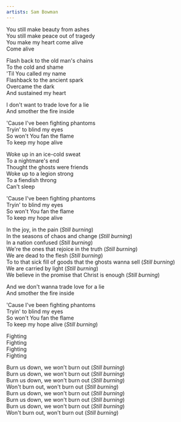 ```yaml
---
artists: Sam Bowman
---
```

You still make beauty from ashes  
You still make peace out of tragedy  
You make my heart come alive  
Come alive  
  
Flash back to the old man's chains  
To the cold and shame  
'Til You called my name  
Flashback to the ancient spark  
Overcame the dark  
And sustained my heart  
  
I don't want to trade love for a lie  
And smother the fire inside  
  
'Cause I've been fighting phantoms  
Tryin' to blind my eyes  
So won't You fan the flame  
To keep my hope alive  
  
Woke up in an ice-cold sweat  
To a nightmare's end  
Thought the ghosts were friends  
Woke up to a legion strong  
To a fiendish throng  
Can't sleep  
  
'Cause I've been fighting phantoms  
Tryin' to blind my eyes  
So won't You fan the flame  
To keep my hope alive  
  
In the joy, in the pain (_Still burning_)  
In the seasons of chaos and change (_Still burning_)  
In a nation confused (_Still burning_)  
We're the ones that rejoice in the truth (_Still burning_)  
We are dead to the flesh (_Still burning_)  
To to that sick fill of goods that the ghosts wanna sell (_Still burning_)  
We are carried by light (_Still burning_)  
We believe in the promise that Christ is enough (_Still burning_)  
  
And we don't wanna trade love for a lie  
And smother the fire inside  
  
'Cause I've been fighting phantoms  
Tryin' to blind my eyes  
So won't You fan the flame  
To keep my hope alive (_Still burning_)  
  
Fighting  
Fighting  
Fighting  
Fighting  
  
Burn us down, we won't burn out (_Still burning_)  
Burn us down, we won't burn out (_Still burning_)  
Burn us down, we won't burn out (_Still burning_)  
Won't burn out, won't burn out (_Still burning_)  
Burn us down, we won't burn out (_Still burning_)  
Burn us down, we won't burn out (_Still burning_)  
Burn us down, we won't burn out (_Still burning_)  
Won't burn out, won't burn out (_Still burning_)